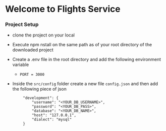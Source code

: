 # Welcome to Flights Service

### Project Setup   
   
- clone the project on your local

- Execute npm nstall on the same path as of your root directory of the downloaded project

- Create a .env file in the root directory and add the following environment variable
        
    - `PORT = 3000`

- Inside the `src/config` folder create a new file `config.json` and then add the following piece of json
```
        "development": {
            "username": "<YOUR_DB_USERNAME>",
            "password": "<YOUR_DB_PASS>",
            "database": "<YOUR_DB_NAME>",
            "host": "127.0.0.1",
            "dialect": "mysql"
        }
```